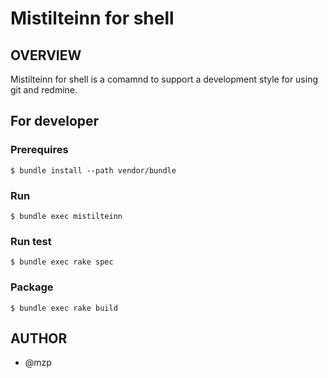 Mistilteinn for shell
==============================

OVERVIEW
------------------------------

Mistilteinn for shell is a comamnd to support a development style for
using git and redmine.

For developer
------------------------------

### Prerequires

    $ bundle install --path vendor/bundle

### Run

    $ bundle exec mistilteinn

### Run test

    $ bundle exec rake spec

### Package

    $ bundle exec rake build

AUTHOR
------------------------------

 * @mzp
